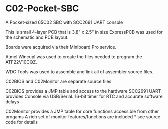 # C02-Pocket-SBC
A Pocket-sized 65C02 SBC with SCC2691 UART console

This is small 4-layer PCB that is 3.8" x 2.5" in size
  ExpressPCB was used for the schematic and PCB layout.
  
  Boards were acquired via their Miniboard Pro service.
  
Atmel Wincupl was used to create the files needed to program the ATF22V10CQZ.

WDC Tools was used to assemble and link all of assembler source files.

C02BIOS and C02Monitor are separate source files

  C02BIOS provides a JMP table and access to the hardware
    SCC2691 UART provides Console via USB/Serial.
    16-bit timer for RTC and accurate software delays
    
  C02Monitor provides a JMP table for core functions accessible from other progams
    A rich set of monitor features/functions are included
    * see source code for details
    
